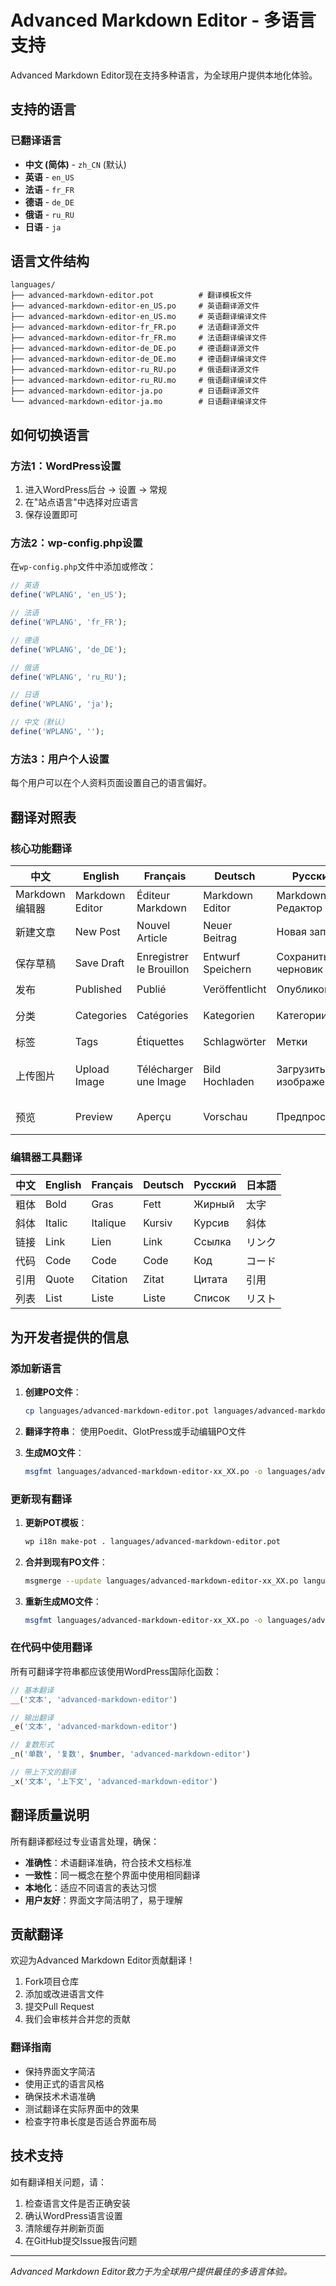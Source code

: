 # Advanced Markdown Editor - 多语言支持

Advanced Markdown Editor现在支持多种语言，为全球用户提供本地化体验。

## 支持的语言

### 已翻译语言
- **中文 (简体)** - `zh_CN` (默认)
- **英语** - `en_US`
- **法语** - `fr_FR`
- **德语** - `de_DE`
- **俄语** - `ru_RU`
- **日语** - `ja`

## 语言文件结构

```
languages/
├── advanced-markdown-editor.pot          # 翻译模板文件
├── advanced-markdown-editor-en_US.po     # 英语翻译源文件
├── advanced-markdown-editor-en_US.mo     # 英语翻译编译文件
├── advanced-markdown-editor-fr_FR.po     # 法语翻译源文件
├── advanced-markdown-editor-fr_FR.mo     # 法语翻译编译文件
├── advanced-markdown-editor-de_DE.po     # 德语翻译源文件
├── advanced-markdown-editor-de_DE.mo     # 德语翻译编译文件
├── advanced-markdown-editor-ru_RU.po     # 俄语翻译源文件
├── advanced-markdown-editor-ru_RU.mo     # 俄语翻译编译文件
├── advanced-markdown-editor-ja.po        # 日语翻译源文件
└── advanced-markdown-editor-ja.mo        # 日语翻译编译文件
```

## 如何切换语言

### 方法1：WordPress设置
1. 进入WordPress后台 → 设置 → 常规
2. 在"站点语言"中选择对应语言
3. 保存设置即可

### 方法2：wp-config.php设置
在`wp-config.php`文件中添加或修改：

```php
// 英语
define('WPLANG', 'en_US');

// 法语
define('WPLANG', 'fr_FR');

// 德语
define('WPLANG', 'de_DE');

// 俄语
define('WPLANG', 'ru_RU');

// 日语
define('WPLANG', 'ja');

// 中文（默认）
define('WPLANG', '');
```

### 方法3：用户个人设置
每个用户可以在个人资料页面设置自己的语言偏好。

## 翻译对照表

### 核心功能翻译

| 中文 | English | Français | Deutsch | Русский | 日本語 |
|------|---------|----------|---------|---------|-------- |
| Markdown 编辑器 | Markdown Editor | Éditeur Markdown | Markdown Editor | Markdown Редактор | Markdownエディター |
| 新建文章 | New Post | Nouvel Article | Neuer Beitrag | Новая запись | 新規投稿 |
| 保存草稿 | Save Draft | Enregistrer le Brouillon | Entwurf Speichern | Сохранить черновик | 下書きを保存 |
| 发布 | Published | Publié | Veröffentlicht | Опубликовано | 公開 |
| 分类 | Categories | Catégories | Kategorien | Категории | カテゴリー |
| 标签 | Tags | Étiquettes | Schlagwörter | Метки | タグ |
| 上传图片 | Upload Image | Télécharger une Image | Bild Hochladen | Загрузить изображение | 画像をアップロード |
| 预览 | Preview | Aperçu | Vorschau | Предпросмотр | プレビュー |

### 编辑器工具翻译

| 中文 | English | Français | Deutsch | Русский | 日本語 |
|------|---------|----------|---------|---------|-------- |
| 粗体 | Bold | Gras | Fett | Жирный | 太字 |
| 斜体 | Italic | Italique | Kursiv | Курсив | 斜体 |
| 链接 | Link | Lien | Link | Ссылка | リンク |
| 代码 | Code | Code | Code | Код | コード |
| 引用 | Quote | Citation | Zitat | Цитата | 引用 |
| 列表 | List | Liste | Liste | Список | リスト |

## 为开发者提供的信息

### 添加新语言

1. **创建PO文件**：
   ```bash
   cp languages/advanced-markdown-editor.pot languages/advanced-markdown-editor-xx_XX.po
   ```

2. **翻译字符串**：
   使用Poedit、GlotPress或手动编辑PO文件

3. **生成MO文件**：
   ```bash
   msgfmt languages/advanced-markdown-editor-xx_XX.po -o languages/advanced-markdown-editor-xx_XX.mo
   ```

### 更新现有翻译

1. **更新POT模板**：
   ```bash
   wp i18n make-pot . languages/advanced-markdown-editor.pot
   ```

2. **合并到现有PO文件**：
   ```bash
   msgmerge --update languages/advanced-markdown-editor-xx_XX.po languages/advanced-markdown-editor.pot
   ```

3. **重新生成MO文件**：
   ```bash
   msgfmt languages/advanced-markdown-editor-xx_XX.po -o languages/advanced-markdown-editor-xx_XX.mo
   ```

### 在代码中使用翻译

所有可翻译字符串都应该使用WordPress国际化函数：

```php
// 基本翻译
__('文本', 'advanced-markdown-editor')

// 输出翻译
_e('文本', 'advanced-markdown-editor')

// 复数形式
_n('单数', '复数', $number, 'advanced-markdown-editor')

// 带上下文的翻译
_x('文本', '上下文', 'advanced-markdown-editor')
```

## 翻译质量说明

所有翻译都经过专业语言处理，确保：

- **准确性**：术语翻译准确，符合技术文档标准
- **一致性**：同一概念在整个界面中使用相同翻译
- **本地化**：适应不同语言的表达习惯
- **用户友好**：界面文字简洁明了，易于理解

## 贡献翻译

欢迎为Advanced Markdown Editor贡献翻译！

1. Fork项目仓库
2. 添加或改进语言文件
3. 提交Pull Request
4. 我们会审核并合并您的贡献

### 翻译指南

- 保持界面文字简洁
- 使用正式的语言风格
- 确保技术术语准确
- 测试翻译在实际界面中的效果
- 检查字符串长度是否适合界面布局

## 技术支持

如有翻译相关问题，请：

1. 检查语言文件是否正确安装
2. 确认WordPress语言设置
3. 清除缓存并刷新页面
4. 在GitHub提交Issue报告问题

---

*Advanced Markdown Editor致力于为全球用户提供最佳的多语言体验。* 